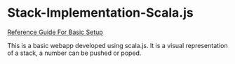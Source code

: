 # Stack-Implementation-Scala.js
[Reference Guide For Basic Setup](http://www.scala-js.org/doc/tutorial/basic/)

This is a basic webapp developed using scala.js.
It is a visual representation of a stack, a number can be pushed or poped.